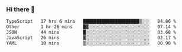 ### Hi there 👋

<!--
**WShiBin/WShiBin** is a ✨ _special_ ✨ repository because its `README.md` (this file) appears on your GitHub profile.

Here are some ideas to get you started:

- 🔭 I’m currently working on ...
- 🌱 I’m currently learning ...
- 👯 I’m looking to collaborate on ...
- 🤔 I’m looking for help with ...
- 💬 Ask me about ...
- 📫 How to reach me: ...
- 😄 Pronouns: ...
- ⚡ Fun fact: ...
-->

<!--START_SECTION:waka-->

```txt
TypeScript   17 hrs 6 mins   █████████████████████▒░░░   84.86 %
Other        1 hr 26 mins    █▓░░░░░░░░░░░░░░░░░░░░░░░   07.14 %
JSON         44 mins         █░░░░░░░░░░░░░░░░░░░░░░░░   03.68 %
JavaScript   26 mins         ▓░░░░░░░░░░░░░░░░░░░░░░░░   02.17 %
YAML         10 mins         ▒░░░░░░░░░░░░░░░░░░░░░░░░   00.90 %
```

<!--END_SECTION:waka-->
